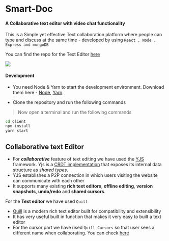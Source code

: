
# Smart-Doc
#### A Collaborative text editor with video chat functionality
This is a Simple yet effective Text collaboration platform where people can type and discuss at the same time - developed by using `React , Node , Express and mongoDB`

You can find the repo for the Text Editor [here](https://github.com/hemang11/Smart-Doc-Editor)

![](https://github.com/hemang11/Smart-Doc/blob/main/smart-doc.png?raw=true)

#### Development
- You need Node & Yarn to start the development environment. Download them here - [Node](https://nodejs.org/en/), [Yarn](https://yarnpkg.com/).


- Clone the repository and run the following commands

> Now open a terminal and run the following commands
> 
```bash
cd client
npm install 
yarn start
```
## Collaborative text Editor

- For ***collaborative*** feature of text editing we have used the [YJS](https://github.com/yjs/yjs/blob/master/README.md) framework. Yjs is a [CRDT implementation](https://github.com/yjs/yjs/blob/master/README.md#Yjs-CRDT-Algorithm) that exposes its internal data structure as _shared types_. 
- YJS establishes a P2P connection in which users visiting the website can communicate with each other 
- It supports many existing **rich text editors**, **offline editing**, **version snapshots**, **undo/redo** and **shared cursors**. 

For the **Text editor** we have used `Quill	`
- [Quill](https://quilljs.com/) is a modern rich text editor built for compatibility and extensibility
- It has very useful built in function that makes it very easy to built a text editor
- For the cursor part  we have used `Quill Cursors` so that user sees a different name when collaborating. You can check [here](https://github.com/reedsy/quill-cursors)


